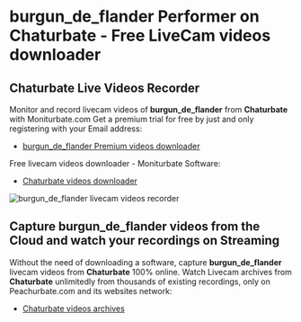 # burgun_de_flander Performer on Chaturbate - Free LiveCam videos downloader

## Chaturbate Live Videos Recorder

Monitor and record livecam videos of **burgun_de_flander** from **Chaturbate** with Moniturbate.com
Get a premium trial for free by just and only registering with your Email address:
* [burgun_de_flander Premium videos downloader](https://moniturbate.com/request-demo-licence-key.html)

Free livecam videos downloader - Moniturbate Software:
* [Chaturbate videos downloader](https://moniturbate.com/moniturbate-download-software.html)

![burgun_de_flander livecam videos recorder](https://peachurnet.com/templates/moniturbate-software.png)


## Capture burgun_de_flander videos from the Cloud and watch your recordings on Streaming

Without the need of downloading a software, capture **burgun_de_flander** livecam videos from **Chaturbate** 100% online.
Watch Livecam archives from **Chaturbate** unlimitedly from thousands of existing recordings, only on Peachurbate.com and its websites network:
* [Chaturbate videos archives](https://peachurnet.com/)